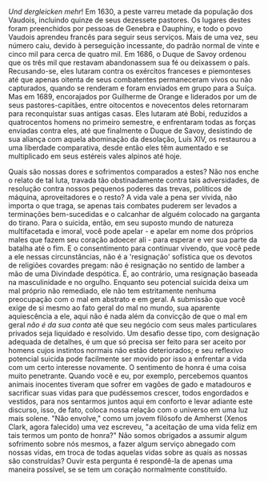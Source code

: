 _Und dergleicken mehr_! Em 1630, a peste varreu metade da população dos Vaudois, incluindo quinze de seus dezessete pastores. Os lugares destes foram preenchidos por pessoas de Genebra e Dauphiny, e todo o povo Vaudois aprendeu francês para seguir seus serviços. Mais de uma vez, seu número caiu, devido à perseguição incessante, do padrão normal de vinte e cinco mil para cerca de quatro mil. Em 1686, o Duque de Savoy ordenou que os três mil que restavam abandonassem sua fé ou deixassem o país. Recusando-se, eles lutaram contra os exércitos franceses e piemonteses até que apenas oitenta de seus combatentes permaneceram vivos ou não capturados, quando se renderam e foram enviados em grupo para a Suíça. Mas em 1689, encorajados por Guilherme de Orange e liderados por um de seus pastores-capitães, entre oitocentos e novecentos deles retornaram para reconquistar suas antigas casas. Eles lutaram até Bobi, reduzidos a quatrocentos homens no primeiro semestre, e enfrentaram todas as forças enviadas contra eles, até que finalmente o Duque de Savoy, desistindo de sua aliança com aquela abominação da desolação, Luís XIV, os restaurou a uma liberdade comparativa, desde então eles têm aumentado e se multiplicado em seus estéreis vales alpinos até hoje.

Quais são nossas dores e sofrimentos comparados a estes? Não nos enche o relato de tal luta, travada tão obstinadamente contra tais adversidades, de resolução contra nossos pequenos poderes das trevas, políticos de máquina, aproveitadores e o resto? A vida vale a pena ser vivida, não importa o que traga, se apenas tais combates puderem ser levados a terminações bem-sucedidas e o calcanhar de alguém colocado na garganta do tirano. Para o suicida, então, em seu suposto mundo de natureza multifacetada e imoral, você pode apelar - e apelar em nome dos próprios males que fazem seu coração adoecer ali - para esperar e ver sua parte da batalha até o fim. E o consentimento para continuar vivendo, que você pede a ele nessas circunstâncias, não é a 'resignação' sofística que os devotos de religiões covardes pregam: não é resignação no sentido de lamber a mão de uma Divindade despótica. É, ao contrário, uma resignação baseada na masculinidade e no orgulho. Enquanto seu potencial suicida deixa um mal próprio não remediado, ele não tem estritamente nenhuma preocupação com o mal em abstrato e em geral. A submissão que você exige de si mesmo ao fato geral do mal no mundo, sua aparente aquiescência a ele, aqui não é nada além da convicção de que o mal em geral _não é da sua conta_ até que seu negócio com seus males particulares privados seja liquidado e resolvido. Um desafio desse tipo, com designação adequada de detalhes, é um que só precisa ser feito para ser aceito por homens cujos instintos normais não estão deteriorados; e seu reflexivo potencial suicida pode facilmente ser movido por isso a enfrentar a vida com um certo interesse novamente. O sentimento de honra é uma coisa muito penetrante. Quando você e eu, por exemplo, percebemos quantos animais inocentes tiveram que sofrer em vagões de gado e matadouros e sacrificar suas vidas para que pudéssemos crescer, todos engordados e vestidos, para nos sentarmos juntos aqui em conforto e levar adiante este discurso, isso, de fato, coloca nossa relação com o universo em uma luz mais solene. "Não envolve," como um jovem filósofo de Amherst (Xenos Clark, agora falecido) uma vez escreveu, "a aceitação de uma vida feliz em tais termos um ponto de honra?" Não somos obrigados a assumir algum sofrimento sobre nós mesmos, a fazer algum serviço abnegado com nossas vidas, em troca de todas aquelas vidas sobre as quais as nossas são construídas? Ouvir esta pergunta é respondê-la de apenas uma maneira possível, se se tem um coração normalmente constituído.